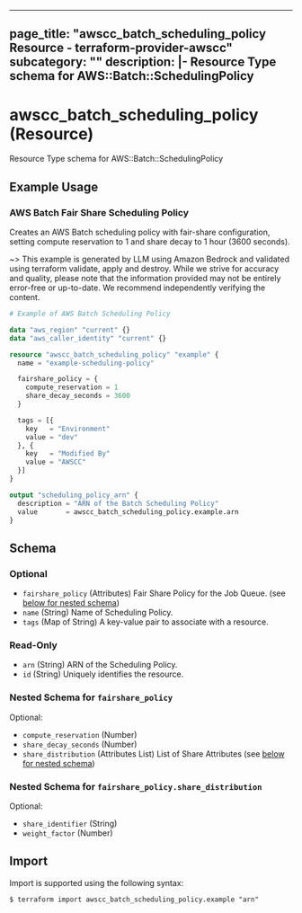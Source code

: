 
---
page_title: "awscc_batch_scheduling_policy Resource - terraform-provider-awscc"
subcategory: ""
description: |-
  Resource Type schema for AWS::Batch::SchedulingPolicy
---

# awscc_batch_scheduling_policy (Resource)

Resource Type schema for AWS::Batch::SchedulingPolicy

## Example Usage

### AWS Batch Fair Share Scheduling Policy

Creates an AWS Batch scheduling policy with fair-share configuration, setting compute reservation to 1 and share decay to 1 hour (3600 seconds).

~> This example is generated by LLM using Amazon Bedrock and validated using terraform validate, apply and destroy. While we strive for accuracy and quality, please note that the information provided may not be entirely error-free or up-to-date. We recommend independently verifying the content.

```terraform
# Example of AWS Batch Scheduling Policy

data "aws_region" "current" {}
data "aws_caller_identity" "current" {}

resource "awscc_batch_scheduling_policy" "example" {
  name = "example-scheduling-policy"

  fairshare_policy = {
    compute_reservation = 1
    share_decay_seconds = 3600
  }

  tags = [{
    key   = "Environment"
    value = "dev"
  }, {
    key   = "Modified By"
    value = "AWSCC"
  }]
}

output "scheduling_policy_arn" {
  description = "ARN of the Batch Scheduling Policy"
  value       = awscc_batch_scheduling_policy.example.arn
}
```

<!-- schema generated by tfplugindocs -->
## Schema

### Optional

- `fairshare_policy` (Attributes) Fair Share Policy for the Job Queue. (see [below for nested schema](#nestedatt--fairshare_policy))
- `name` (String) Name of Scheduling Policy.
- `tags` (Map of String) A key-value pair to associate with a resource.

### Read-Only

- `arn` (String) ARN of the Scheduling Policy.
- `id` (String) Uniquely identifies the resource.

<a id="nestedatt--fairshare_policy"></a>
### Nested Schema for `fairshare_policy`

Optional:

- `compute_reservation` (Number)
- `share_decay_seconds` (Number)
- `share_distribution` (Attributes List) List of Share Attributes (see [below for nested schema](#nestedatt--fairshare_policy--share_distribution))

<a id="nestedatt--fairshare_policy--share_distribution"></a>
### Nested Schema for `fairshare_policy.share_distribution`

Optional:

- `share_identifier` (String)
- `weight_factor` (Number)

## Import

Import is supported using the following syntax:

```shell
$ terraform import awscc_batch_scheduling_policy.example "arn"
```
